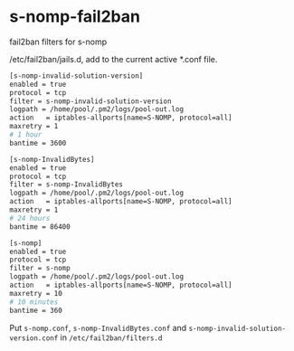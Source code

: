 # s-nomp-fail2ban
fail2ban filters for s-nomp

/etc/fail2ban/jails.d, add to the current active *.conf file.

```sh
[s-nomp-invalid-solution-version]
enabled = true
protocol = tcp
filter = s-nomp-invalid-solution-version
logpath = /home/pool/.pm2/logs/pool-out.log
action   = iptables-allports[name=S-NOMP, protocol=all]
maxretry = 1
# 1 hour
bantime = 3600

[s-nomp-InvalidBytes]
enabled = true
protocol = tcp
filter = s-nomp-InvalidBytes
logpath = /home/pool/.pm2/logs/pool-out.log
action   = iptables-allports[name=S-NOMP, protocol=all]
maxretry = 1
# 24 hours
bantime = 86400

[s-nomp]
enabled = true
protocol = tcp
filter = s-nomp
logpath = /home/pool/.pm2/logs/pool-out.log
action   = iptables-allports[name=S-NOMP, protocol=all]
maxretry = 10
# 10 minutes
bantime = 360
```

Put `s-nomp.conf`, `s-nomp-InvalidBytes.conf` and `s-nomp-invalid-solution-version.conf` in `/etc/fail2ban/filters.d`
